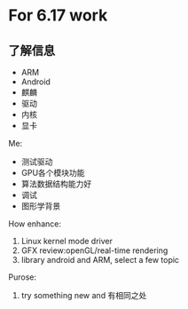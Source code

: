 

# For 6.17 work

## 了解信息
 * ARM
 * Android
 * 麒麟
 * 驱动 
 * 内核
 * 显卡
 
 
 
 Me:
 * 测试驱动
 * GPU各个模块功能
 * 算法数据结构能力好
 * 调试
 * 图形学背景
  
 
 How enhance:
 1. Linux kernel mode driver
 2. GFX review:openGL/real-time rendering
 3. library android and ARM, select a few topic 



Purose:
1. try something new and 有相同之处
